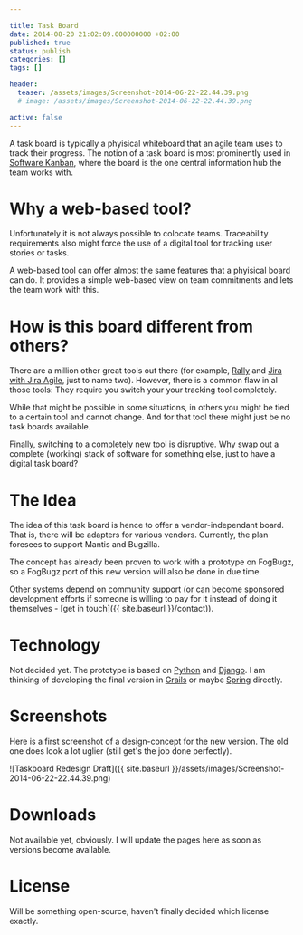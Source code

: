 ```yaml
---

title: Task Board
date: 2014-08-20 21:02:09.000000000 +02:00
published: true
status: publish
categories: []
tags: []

header: 
  teaser: /assets/images/Screenshot-2014-06-22-22.44.39.png
  # image: /assets/images/Screenshot-2014-06-22-22.44.39.png

active: false  
---
```

A task board is typically a phyisical whiteboard that an agile team uses to track their progress. The notion of a task board is most prominently used in [Software Kanban](http://en.wikipedia.org/wiki/Kanban_%28development%29), where the board is the one central information hub the team works with.

Why a web-based tool?
=====================

Unfortunately it is not always possible to colocate teams. Traceability requirements also might force the use of a digital tool for tracking user stories or tasks.

A web-based tool can offer almost the same features that a phyisical board can do. It provides a simple web-based view on team commitments and lets the team work with this.

How is this board different from others?
========================================

There are a million other great tools out there (for example, [Rally](http://www.rallydev.com/) and [Jira with Jira Agile](https://www.atlassian.com/software/jira/agile), just to name two). However, there is a common flaw in al those tools: They require you switch your your tracking tool completely.

While that might be possible in some situations, in others you might be tied to a certain tool and cannot change. And for that tool there might just be no task boards available.

Finally, switching to a completely new tool is disruptive. Why swap out a complete (working) stack of software for something else, just to have a digital task board?

The Idea
========

The idea of this task board is hence to offer a vendor-independant board. That is, there will be adapters for various vendors. Currently, the plan foresees to support Mantis and Bugzilla.

The concept has already been proven to work with a prototype on FogBugz, so a FogBugz port of this new version will also be done in due time.

Other systems depend on community support (or can become sponsored development efforts if someone is willing to pay for it instead of doing it themselves - [get in touch]({{ site.baseurl }}/contact)).

Technology
==========

Not decided yet. The prototype is based on [Python](http://www.python.org) and [Django](https://www.djangoproject.com/). I am thinking of developing the final version in [Grails](https://grails.org/) or maybe [Spring](https://spring.io/) directly.

Screenshots
===========

Here is a first screenshot of a design-concept for the new version. The old one does look a lot uglier (still get's the job done perfectly).

![Taskboard Redesign Draft]({{ site.baseurl }}/assets/images/Screenshot-2014-06-22-22.44.39.png)

Downloads
=========

Not available yet, obviously. I will update the pages here as soon as versions become available.

License
=======

Will be something open-source, haven't finally decided which license exactly.
